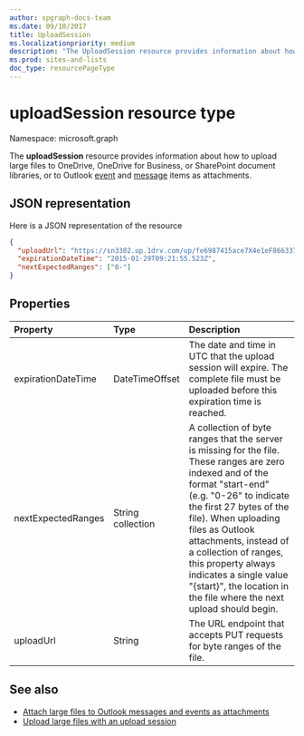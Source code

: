 ```yaml
---
author: spgraph-docs-team
ms.date: 09/10/2017
title: UploadSession
ms.localizationpriority: medium
description: "The UploadSession resource provides information about how to upload large files to OneDrive, OneDrive for Business, or SharePoint document libraries, or as file attachments to Outlook event and message objects."
ms.prod: sites-and-lists
doc_type: resourcePageType
---
```


# uploadSession resource type

Namespace: microsoft.graph

The **uploadSession** resource provides information about how to upload large files to OneDrive, OneDrive for Business, or SharePoint document libraries, or to Outlook [event](event.md) and [message](message.md) items as attachments.

## JSON representation

Here is a JSON representation of the resource

<!-- {
  "blockType": "resource",
  "optionalProperties": [ "uploadUrl", "nextExpectedRanges" ],
  "@odata.type": "microsoft.graph.uploadSession"
}-->

```json
{
  "uploadUrl": "https://sn3302.up.1drv.com/up/fe6987415ace7X4e1eF866337",
  "expirationDateTime": "2015-01-29T09:21:55.523Z",
  "nextExpectedRanges": ["0-"]
}
```

## Properties


| Property	     | Type              |Description
|:-------------------|:------------------|:------------------------------------
| expirationDateTime | DateTimeOffset    | The date and time in UTC that the upload session will expire. The complete file must be uploaded before this expiration time is reached.
| nextExpectedRanges | String collection | A collection of byte ranges that the server is missing for the file. These ranges are zero indexed and of the format "start-end" (e.g. "0-26" to indicate the first 27 bytes of the file). When uploading files as Outlook attachments, instead of a collection of ranges, this property always indicates a single value "{start}", the location in the file where the next upload should begin.
| uploadUrl          | String            | The URL endpoint that accepts PUT requests for byte ranges of the file.

## See also

- [Attach large files to Outlook messages and events as attachments ](/graph/outlook-large-attachments)
- [Upload large files with an upload session](../api/driveitem-createuploadsession.md)

<!-- uuid: 8fcb5dbc-d5aa-4681-8e31-b001d5168d79
2015-10-25 14:57:30 UTC -->
<!-- {
  "type": "#page.annotation",
  "description": "UploadSession is used to provide information about large file uploads.",
  "section": "documentation",
  "tocPath": "Resources/UploadSession"
} -->

